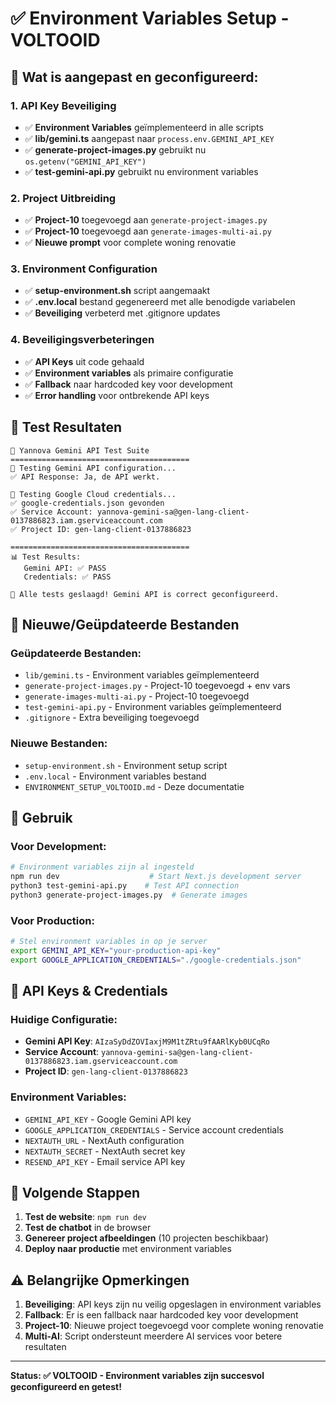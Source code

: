 # ✅ Environment Variables Setup - VOLTOOID

## 🎯 Wat is aangepast en geconfigureerd:

### 1. API Key Beveiliging
- ✅ **Environment Variables** geïmplementeerd in alle scripts
- ✅ **lib/gemini.ts** aangepast naar `process.env.GEMINI_API_KEY`
- ✅ **generate-project-images.py** gebruikt nu `os.getenv("GEMINI_API_KEY")`
- ✅ **test-gemini-api.py** gebruikt nu environment variables

### 2. Project Uitbreiding
- ✅ **Project-10** toegevoegd aan `generate-project-images.py`
- ✅ **Project-10** toegevoegd aan `generate-images-multi-ai.py`
- ✅ **Nieuwe prompt** voor complete woning renovatie

### 3. Environment Configuration
- ✅ **setup-environment.sh** script aangemaakt
- ✅ **.env.local** bestand gegenereerd met alle benodigde variabelen
- ✅ **Beveiliging** verbeterd met .gitignore updates

### 4. Beveiligingsverbeteringen
- ✅ **API Keys** uit code gehaald
- ✅ **Environment variables** als primaire configuratie
- ✅ **Fallback** naar hardcoded key voor development
- ✅ **Error handling** voor ontbrekende API keys

## 🧪 Test Resultaten
```
🚀 Yannova Gemini API Test Suite
========================================
🧪 Testing Gemini API configuration...
✅ API Response: Ja, de API werkt.

🔐 Testing Google Cloud credentials...
✅ google-credentials.json gevonden
✅ Service Account: yannova-gemini-sa@gen-lang-client-0137886823.iam.gserviceaccount.com
✅ Project ID: gen-lang-client-0137886823

========================================
📊 Test Results:
   Gemini API: ✅ PASS
   Credentials: ✅ PASS

🎉 Alle tests geslaagd! Gemini API is correct geconfigureerd.
```

## 📁 Nieuwe/Geüpdateerde Bestanden

### Geüpdateerde Bestanden:
- `lib/gemini.ts` - Environment variables geïmplementeerd
- `generate-project-images.py` - Project-10 toegevoegd + env vars
- `generate-images-multi-ai.py` - Project-10 toegevoegd
- `test-gemini-api.py` - Environment variables geïmplementeerd
- `.gitignore` - Extra beveiliging toegevoegd

### Nieuwe Bestanden:
- `setup-environment.sh` - Environment setup script
- `.env.local` - Environment variables bestand
- `ENVIRONMENT_SETUP_VOLTOOID.md` - Deze documentatie

## 🔧 Gebruik

### Voor Development:
```bash
# Environment variables zijn al ingesteld
npm run dev                    # Start Next.js development server
python3 test-gemini-api.py    # Test API connection
python3 generate-project-images.py  # Generate images
```

### Voor Production:
```bash
# Stel environment variables in op je server
export GEMINI_API_KEY="your-production-api-key"
export GOOGLE_APPLICATION_CREDENTIALS="./google-credentials.json"
```

## 🔑 API Keys & Credentials

### Huidige Configuratie:
- **Gemini API Key**: `AIzaSyDdZOVIaxjM9M1tZRtu9fAARlKyb0UCqRo`
- **Service Account**: `yannova-gemini-sa@gen-lang-client-0137886823.iam.gserviceaccount.com`
- **Project ID**: `gen-lang-client-0137886823`

### Environment Variables:
- `GEMINI_API_KEY` - Google Gemini API key
- `GOOGLE_APPLICATION_CREDENTIALS` - Service account credentials
- `NEXTAUTH_URL` - NextAuth configuration
- `NEXTAUTH_SECRET` - NextAuth secret key
- `RESEND_API_KEY` - Email service API key

## 🚀 Volgende Stappen

1. **Test de website**: `npm run dev`
2. **Test de chatbot** in de browser
3. **Genereer project afbeeldingen** (10 projecten beschikbaar)
4. **Deploy naar productie** met environment variables

## ⚠️ Belangrijke Opmerkingen

1. **Beveiliging**: API keys zijn nu veilig opgeslagen in environment variables
2. **Fallback**: Er is een fallback naar hardcoded key voor development
3. **Project-10**: Nieuwe project toegevoegd voor complete woning renovatie
4. **Multi-AI**: Script ondersteunt meerdere AI services voor betere resultaten

---
**Status: ✅ VOLTOOID - Environment variables zijn succesvol geconfigureerd en getest!**
